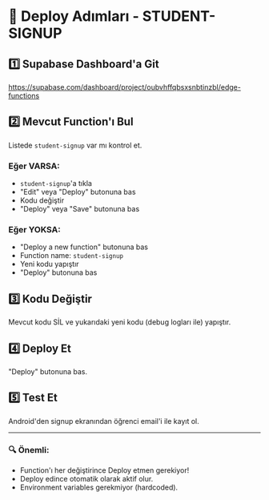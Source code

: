 # 🚀 Deploy Adımları - STUDENT-SIGNUP

## 1️⃣ Supabase Dashboard'a Git
https://supabase.com/dashboard/project/oubvhffqbsxsnbtinzbl/edge-functions

## 2️⃣ Mevcut Function'ı Bul
Listede `student-signup` var mı kontrol et.

### Eğer VARSA:
- `student-signup`'a tıkla
- "Edit" veya "Deploy" butonuna bas
- Kodu değiştir
- "Deploy" veya "Save" butonuna bas

### Eğer YOKSA:
- "Deploy a new function" butonuna bas
- Function name: `student-signup`
- Yeni kodu yapıştır
- "Deploy" butonuna bas

## 3️⃣ Kodu Değiştir
Mevcut kodu SİL ve yukarıdaki yeni kodu (debug logları ile) yapıştır.

## 4️⃣ Deploy Et
"Deploy" butonuna bas.

## 5️⃣ Test Et
Android'den signup ekranından öğrenci email'i ile kayıt ol.

---

### 🔍 Önemli:
- Function'ı her değiştirince Deploy etmen gerekiyor!
- Deploy edince otomatik olarak aktif olur.
- Environment variables gerekmiyor (hardcoded).

